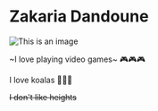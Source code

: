 # Zakaria Dandoune
![This is an image](https://myoctocat.com/assets/images/base-octocat.svg)

~I love playing video games~ 🎮🎮🎮

I love koalas 🐨🐨🐨

~~I don't like heights~~
